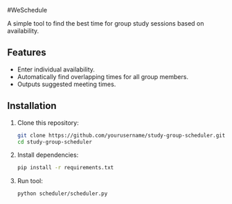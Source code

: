 #WeSchedule

A simple tool to find the best time for group study sessions based on availability.

## Features
- Enter individual availability.
- Automatically find overlapping times for all group members.
- Outputs suggested meeting times.

## Installation
1. Clone this repository:
   ```bash
   git clone https://github.com/yourusername/study-group-scheduler.git
   cd study-group-scheduler

2. Install dependencies:
   ```bash
   pip install -r requirements.txt

3. Run tool:
   ```bash
   python scheduler/scheduler.py

